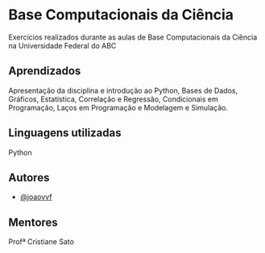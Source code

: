 
# Base Computacionais da Ciência

Exercícios realizados durante as aulas de Base Computacionais da Ciência na Universidade Federal do ABC


## Aprendizados

Apresentação da disciplina e introdução ao Python, Bases de Dados, Gráficos, Estatística, Correlação e Regressão, Condicionais em Programação, Laços em Programação e Modelagem e Simulação.

## Linguagens utilizadas

Python


## Autores

- [@joaovvf](https://www.github.com/joaovvf)


## Mentores

Profª Cristiane Sato